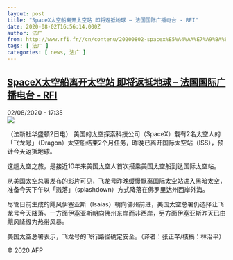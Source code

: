 ```yaml
---
layout: post
title: "SpaceX太空船离开太空站 即将返抵地球 – 法国国际广播电台 - RFI"
date: 2020-08-02T16:56:14.000Z
author: 法广
from: http://www.rfi.fr//cn/contenu/20200802-spacex%E5%A4%AA%E7%A9%BA%E8%88%B9%E7%A6%BB%E5%BC%80%E5%A4%AA%E7%A9%BA%E7%AB%99-%E5%8D%B3%E5%B0%86%E8%BF%94%E6%8A%B5%E5%9C%B0%E7%90%83
tags: [ 法广 ]
categories: [ news, 法广 ]
---
```

<!--1596387374000-->
[SpaceX太空船离开太空站 即将返抵地球 – 法国国际广播电台 - RFI](http://www.rfi.fr//cn/contenu/20200802-spacex%E5%A4%AA%E7%A9%BA%E8%88%B9%E7%A6%BB%E5%BC%80%E5%A4%AA%E7%A9%BA%E7%AB%99-%E5%8D%B3%E5%B0%86%E8%BF%94%E6%8A%B5%E5%9C%B0%E7%90%83)
------

<div>
<div>02/08/2020 - 17:35</div><img src="https://s.rfi.fr/media/display/83769440-d4d9-11ea-b52a-005056bf87d6/w:310/p:16x9/health0002b.200802233502.jpg"><div class="t-content__body u-clearfix"><div class="m-interstitial"></div><p>（法新社华盛顿2日电）    美国的太空探索科技公司（SpaceX）载有2名太空人的「飞龙号」（Dragon）太空船结束2个月任务，昨晚已离开国际太空站（ISS），预计今天返抵地球。</p><p>    这趟太空之旅，是接近10年来美国太空人首次搭乘美国太空船到达国际太空站。</p><p>    从美国太空总署发布的影片可见，飞龙号昨晚缓慢飘离国际太空站进入黑暗太空，准备今天下午以「溅落」（splashdown）方式降落在佛罗里达州西岸外海。</p><p>    尽管日前生成的飓风伊塞亚斯（Isaias）朝向佛州前进，美国太空总署仍选择让飞龙号今天降落。一方面伊塞亚斯朝向佛州东岸而非西岸，另方面伊塞亚斯昨天已由飓风降级为热带风暴。</p><p>    美国太空总署表示，飞龙号的飞行路径确定安全。（译者：张正芊/核稿：林治平）</p><p class="t-copyright">© 2020 AFP</p>        </div>
</div>
